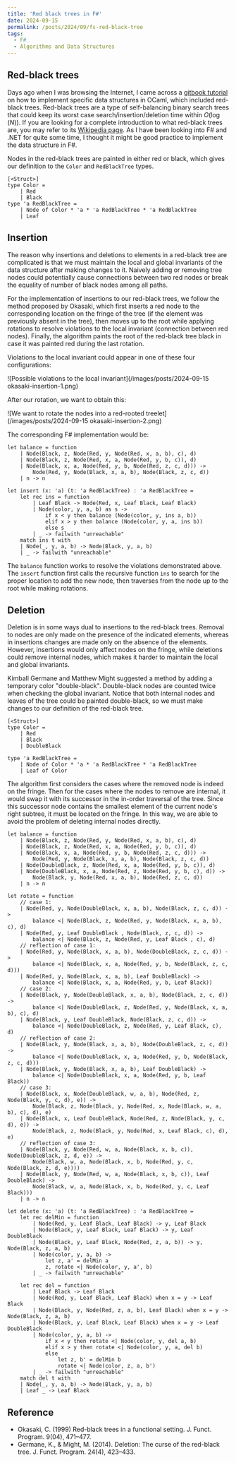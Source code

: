 ```yaml
---
title: 'Red black trees in F#'
date: 2024-09-15
permalink: /posts/2024/09/fs-red-black-tree
tags:
  - F#
  - Algorithms and Data Structures
---
```


Red-black trees
------

Days ago when I was browsing the Internet, I came across a [gitbook tutorial](https://cs3110.github.io/textbook/chapters/ds/rb.html) on how to implement specific data structures in OCaml, which included red-black trees. Red-black trees are a type of self-balancing binary search trees that could keep its worst case search/insertion/deletion time within $O(\log(N))$. If you are looking for a complete introduction to what red-black trees are, you may refer to its [Wikipedia page](https://cs3110.github.io/textbook/chapters/ds/rb.html). As I have been looking into F# and .NET for quite some time, I thought it might be good practice to implement the data structure in F#.

Nodes in the red-black trees are painted in either red or black, which gives our definition to the `Color` and `RedBlackTree` types.

```F#
[<Struct>]
type Color =
	| Red
	| Black
type 'a RedBlackTree =
	| Node of Color * 'a * 'a RedBlackTree * 'a RedBlackTree
	| Leaf
```

## Insertion

The reason why insertions and deletions to elements in a red-black tree are complicated is that we must maintain the local and global invariants of the data structure after making changes to it. Naively adding or removing tree nodes could potentially cause connections between two red nodes or break the equality of number of black nodes among all paths.

For the implementation of insertions to our red-black trees, we follow the method proposed by Okasaki, which first inserts a red node to the corresponding location on the fringe of the tree (if the element was previously absent in the tree), then moves up to the root while applying rotations to resolve violations to the local invariant (connection between red nodes). Finally, the algorithm paints the root of the red-black tree black in case it was painted red during the last rotation.

Violations to the local invariant could appear in one of these four configurations:

![Possible violations to the local invariant](/images/posts/2024-09-15 okasaki-insertion-1.png)

After our rotation, we want to obtain this:

![We want to rotate the nodes into a red-rooted treelet](/images/posts/2024-09-15 okasaki-insertion-2.png)

The corresponding F# implementation would be:

```F#
let balance = function
    | Node(Black, z, Node(Red, y, Node(Red, x, a, b), c), d)
    | Node(Black, z, Node(Red, x, a, Node(Red, y, b, c)), d)
    | Node(Black, x, a, Node(Red, y, b, Node(Red, z, c, d))) ->
        Node(Red, y, Node(Black, x, a, b), Node(Black, z, c, d))
    | n -> n

let insert (x: 'a) (t: 'a RedBlackTree) : 'a RedBlackTree =
    let rec ins = function
        | Leaf Black -> Node(Red, x, Leaf Black, Leaf Black)
        | Node(color, y, a, b) as s ->
            if x < y then balance (Node(color, y, ins a, b))
            elif x > y then balance (Node(color, y, a, ins b))
            else s
        | _ -> failwith "unreachable"
    match ins t with
    | Node(_, y, a, b) -> Node(Black, y, a, b)
    | _ -> failwith "unreachable"
```

The `balance` function works to resolve the violations demonstrated above. The `insert` function first calls the recursive function `ins` to search for the proper location to add the new node, then traverses from the node up to the root while making rotations.

##  Deletion

Deletion is in some ways dual to insertions to the red-black trees. Removal to nodes are only made on the presence of the indicated elements, whereas in insertions changes are made only on the absence of the elements. However, insertions would only affect nodes on the fringe, while deletions could remove internal nodes, which makes it harder to maintain the local and global invariants.

Kimball Germane and Matthew Might suggested a method by adding a temporary color "double-black". Double-black nodes are counted twice when checking the global invariant. Notice that both internal nodes and leaves of the tree could be painted double-black, so we must make changes to our definition of the red-black tree.

``` F#
[<Struct>]
type Color =
    | Red
    | Black
    | DoubleBlack

type 'a RedBlackTree =
    | Node of Color * 'a * 'a RedBlackTree * 'a RedBlackTree
    | Leaf of Color
```

The algorithm first considers the cases where the removed node is indeed on the fringe. Then for the cases where the nodes to remove are internal, it would swap it with its successor in the in-order traversal of the tree. Since this successor node contains the smallest element of the current node's right subtree, it must be  located on the fringe. In this way, we are able to avoid the problem of deleting internal nodes directly.

```F#
let balance = function
    | Node(Black, z, Node(Red, y, Node(Red, x, a, b), c), d)
    | Node(Black, z, Node(Red, x, a, Node(Red, y, b, c)), d)
    | Node(Black, x, a, Node(Red, y, b, Node(Red, z, c, d))) ->
        Node(Red, y, Node(Black, x, a, b), Node(Black, z, c, d))
    | Node(DoubleBlack, z, Node(Red, x, a, Node(Red, y, b, c)), d)
    | Node(DoubleBlack, x, a, Node(Red, z, Node(Red, y, b, c), d)) ->
        Node(Black, y, Node(Red, x, a, b), Node(Red, z, c, d))
    | n -> n

let rotate = function
    // case 1:
    | Node(Red, y, Node(DoubleBlack, x, a, b), Node(Black, z, c, d)) ->
        balance <| Node(Black, z, Node(Red, y, Node(Black, x, a, b), c), d)
    | Node(Red, y, Leaf DoubleBlack , Node(Black, z, c, d)) ->
        balance <| Node(Black, z, Node(Red, y, Leaf Black , c), d)
    // reflection of case 1:
    | Node(Red, y, Node(Black, x, a, b), Node(DoubleBlack, z, c, d)) ->
        balance <| Node(Black, x, a, Node(Red, y, b, Node(Black, z, c, d)))
    | Node(Red, y, Node(Black, x, a, b), Leaf DoubleBlack) ->
        balance <| Node(Black, x, a, Node(Red, y, b, Leaf Black))
    // case 2:
    | Node(Black, y, Node(DoubleBlack, x, a, b), Node(Black, z, c, d)) ->
        balance <| Node(DoubleBlack, z, Node(Red, y, Node(Black, x, a, b), c), d)
    | Node(Black, y, Leaf DoubleBlack, Node(Black, z, c, d)) ->
        balance <| Node(DoubleBlack, z, Node(Red, y, Leaf Black, c), d)
    // reflection of case 2:
    | Node(Black, y, Node(Black, x, a, b), Node(DoubleBlack, z, c, d)) ->
        balance <| Node(DoubleBlack, x, a, Node(Red, y, b, Node(Black, z, c, d)))
    | Node(Black, y, Node(Black, x, a, b), Leaf DoubleBlack) ->
        balance <| Node(DoubleBlack, x, a, Node(Red, y, b, Leaf Black))
    // case 3:
    | Node(Black, x, Node(DoubleBlack, w, a, b), Node(Red, z, Node(Black, y, c, d), e)) ->
        Node(Black, z, Node(Black, y, Node(Red, x, Node(Black, w, a, b), c), d), e)
    | Node(Black, x, Leaf DoubleBlack, Node(Red, z, Node(Black, y, c, d), e)) ->
        Node(Black, z, Node(Black, y, Node(Red, x, Leaf Black, c), d), e)
    // reflection of case 3:
    | Node(Black, y, Node(Red, w, a, Node(Black, x, b, c)), Node(DoubleBlack, z, d, e)) ->
        Node(Black, w, a, Node(Black, x, b, Node(Red, y, c, Node(Black, z, d, e))))
    | Node(Black, y, Node(Red, w, a, Node(Black, x, b, c)), Leaf DoubleBlack) ->
        Node(Black, w, a, Node(Black, x, b, Node(Red, y, c, Leaf Black)))
    | n -> n

let delete (x: 'a) (t: 'a RedBlackTree) : 'a RedBlackTree =
    let rec delMin = function
        | Node(Red, y, Leaf Black, Leaf Black) -> y, Leaf Black
        | Node(Black, y, Leaf Black, Leaf Black) -> y, Leaf DoubleBlack
        | Node(Black, y, Leaf Black, Node(Red, z, a, b)) -> y, Node(Black, z, a, b)
        | Node(color, y, a, b) ->
            let z, a' = delMin a
            z, rotate <| Node(color, y, a', b)
        | _ -> failwith "unreachable"
        
    let rec del = function
        | Leaf Black -> Leaf Black
        | Node(Red, y, Leaf Black, Leaf Black) when x = y -> Leaf Black
        | Node(Black, y, Node(Red, z, a, b), Leaf Black) when x = y -> Node(Black, z, a, b)
        | Node(Black, y, Leaf Black, Leaf Black) when x = y -> Leaf DoubleBlack
        | Node(color, y, a, b) ->
            if x < y then rotate <| Node(color, y, del a, b)
            elif x > y then rotate <| Node(color, y, a, del b)
            else
                let z, b' = delMin b
                rotate <| Node(color, z, a, b')
        | _ -> failwith "unreachable"
    match del t with
    | Node(_, y, a, b) -> Node(Black, y, a, b)
    | Leaf _ -> Leaf Black
```

## Reference

-   Okasaki, C. (1999) Red-black trees in a functional setting. J. Funct. Program. 9(04), 471–477.
-   Germane, K., & Might, M. (2014). Deletion: The curse of the red-black tree. J. Funct. Program. 24(4), 423–433.
